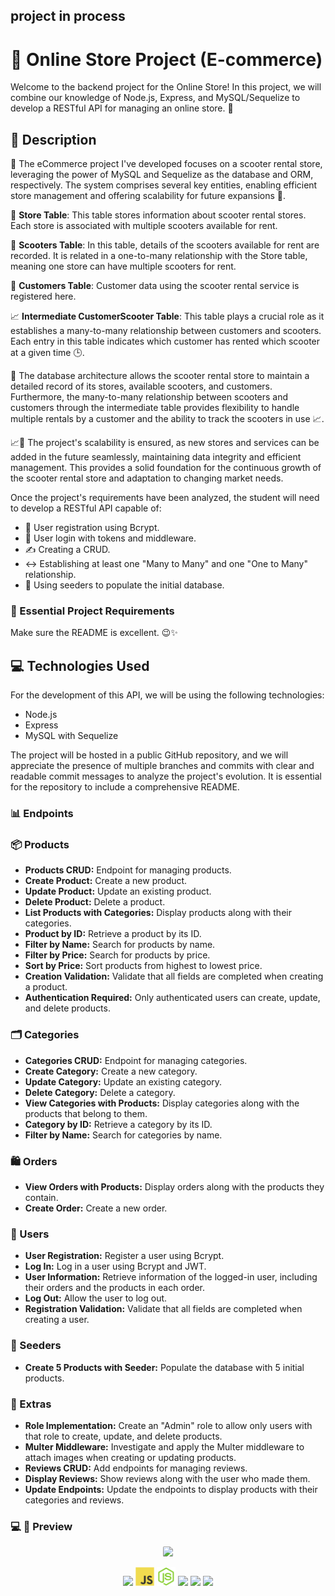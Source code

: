 ## project in process

# 🛒 Online Store Project (E-commerce)

Welcome to the backend project for the Online Store! In this project, we will combine our knowledge of Node.js, Express, and MySQL/Sequelize to develop a RESTful API for managing an online store. 🚀

## 📝 Description

🛴 The eCommerce project I've developed focuses on a scooter rental store, leveraging the power of MySQL and Sequelize as the database and ORM, respectively. The system comprises several key entities, enabling efficient store management and offering scalability for future expansions 🚀.

🏪 **Store Table**: This table stores information about scooter rental stores. Each store is associated with multiple scooters available for rent.

🛴 **Scooters Table**: In this table, details of the scooters available for rent are recorded. It is related in a one-to-many relationship with the Store table, meaning one store can have multiple scooters for rent.

👥 **Customers Table**: Customer data using the scooter rental service is registered here.

📈 **Intermediate CustomerScooter Table**: This table plays a crucial role as it establishes a many-to-many relationship between customers and scooters. Each entry in this table indicates which customer has rented which scooter at a given time 🕒.

🏪 The database architecture allows the scooter rental store to maintain a detailed record of its stores, available scooters, and customers. Furthermore, the many-to-many relationship between scooters and customers through the intermediate table provides flexibility to handle multiple rentals by a customer and the ability to track the scooters in use 📈.

📈🌟 The project's scalability is ensured, as new stores and services can be added in the future seamlessly, maintaining data integrity and efficient management. This provides a solid foundation for the continuous growth of the scooter rental store and adaptation to changing market needs.

Once the project's requirements have been analyzed, the student will need to develop a RESTful API capable of:

- 🔐 User registration using Bcrypt.
- 🚪 User login with tokens and middleware.
- ✍️ Creating a CRUD.
- ↔️ Establishing at least one "Many to Many" and one "One to Many" relationship.
- 🌱 Using seeders to populate the initial database.

### 📌 Essential Project Requirements

Make sure the README is excellent. 😉✨

## 💻 Technologies Used

For the development of this API, we will be using the following technologies:

- Node.js
- Express
- MySQL with Sequelize

The project will be hosted in a public GitHub repository, and we will appreciate the presence of multiple branches and commits with clear and readable commit messages to analyze the project's evolution. It is essential for the repository to include a comprehensive README.

### 📊 Endpoints

### 📦 Products

- **Products CRUD:** Endpoint for managing products.
- **Create Product:** Create a new product.
- **Update Product:** Update an existing product.
- **Delete Product:** Delete a product.
- **List Products with Categories:** Display products along with their categories.
- **Product by ID:** Retrieve a product by its ID.
- **Filter by Name:** Search for products by name.
- **Filter by Price:** Search for products by price.
- **Sort by Price:** Sort products from highest to lowest price.
- **Creation Validation:** Validate that all fields are completed when creating a product.
- **Authentication Required:** Only authenticated users can create, update, and delete products.

### 🗂️ Categories

- **Categories CRUD:** Endpoint for managing categories.
- **Create Category:** Create a new category.
- **Update Category:** Update an existing category.
- **Delete Category:** Delete a category.
- **View Categories with Products:** Display categories along with the products that belong to them.
- **Category by ID:** Retrieve a category by its ID.
- **Filter by Name:** Search for categories by name.

### 🛍️ Orders

- **View Orders with Products:** Display orders along with the products they contain.
- **Create Order:** Create a new order.

### 👤 Users

- **User Registration:** Register a user using Bcrypt.
- **Log In:** Log in a user using Bcrypt and JWT.
- **User Information:** Retrieve information of the logged-in user, including their orders and the products in each order.
- **Log Out:** Allow the user to log out.
- **Registration Validation:** Validate that all fields are completed when creating a user.

### 🌾 Seeders

- **Create 5 Products with Seeder:** Populate the database with 5 initial products.

### 🌟 Extras

- **Role Implementation:** Create an "Admin" role to allow only users with that role to create, update, and delete products.
- **Multer Middleware:** Investigate and apply the Multer middleware to attach images when creating or updating products.
- **Reviews CRUD:** Add endpoints for managing reviews.
- **Display Reviews:** Show reviews along with the user who made them.
- **Update Endpoints:** Update the endpoints to display products with their categories and reviews.

### 💻 📱 Preview

<p align="center">
  <img src="https://github.com/cescalberola/scooterRent/blob/b595bf3686a87c92bf1d7a9c20beaef42b868eaa/assets/Diagram.png" width="800px"style="border-radius:10%"/>
</p>

<p align="center">
<img src="https://imgs.search.brave.com/50JDDd4L1QxFtnwMrj6rn158HP4VG0qHPxVKtKvCPn4/rs:fit:860:0:0/g:ce/aHR0cHM6Ly9jZG4u/d29ybGR2ZWN0b3Js/b2dvLmNvbS9sb2dv/cy9wb3N0bWFuLnN2/Zw.svg" width="30">
  <img src="https://raw.githubusercontent.com/devicons/devicon/master/icons/javascript/javascript-original.svg" width="30" alt="JavaScript">
  <img src="https://raw.githubusercontent.com/devicons/devicon/master/icons/nodejs/nodejs-original.svg" width="30" alt="Node.js">
  <img src="https://imgs.search.brave.com/ziXbll6Eu_vanLF_3jITiNkpTCtx7YcJeFlLoeAvjIA/rs:fit:860:0:0/g:ce/aHR0cHM6Ly9naXRs/YWIuc3ZnLnpvbmUv/b21uaWFpdC9kZXZl/bG9wZXItbG9nb3Mv/cmF3L21hc3Rlci9s/b2dvcy9mcm9udC1l/bmQtd2ViL25wbS5z/dmc.svg" width="30">
  <img src="https://imgs.search.brave.com/TAJpmj8JiLXeqQeY3vY0YqGp0mmJn4jz0oGqxhU12dc/rs:fit:860:0:0/g:ce/aHR0cHM6Ly9zZWVr/bG9nby5jb20vaW1h/Z2VzL00vbXlzcWwt/bG9nby1CNDk0M0ZF/NkRELXNlZWtsb2dv/LmNvbS5wbmc" width="30">
  <img src="https://imgs.search.brave.com/YAQjymUefXu_L42AtByzTWMvbnqnKQnzMYyxE7tvXrI/rs:fit:860:0:0/g:ce/aHR0cHM6Ly9icmFu/ZGVwcy5jb20vbG9n/by1kb3dubG9hZC9T/L1NlcXVlbGl6ZS1s/b2dvLXZlY3Rvci0w/MS5zdmc.svg" width="30">
</p>
